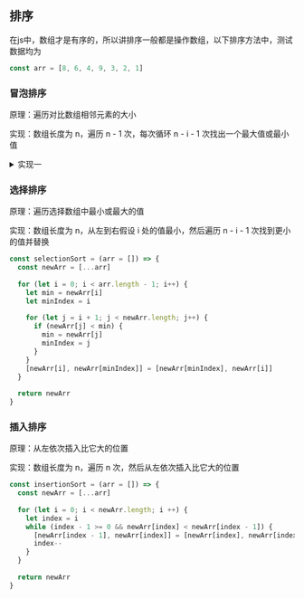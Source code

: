 ## 排序

在js中，数组才是有序的，所以讲排序一般都是操作数组，以下排序方法中，测试数据均为
```js
const arr = [8, 6, 4, 9, 3, 2, 1]
```

### 冒泡排序

原理：遍历对比数组相邻元素的大小

实现：数组长度为 n，遍历 n - 1 次，每次循环 n - i - 1 次找出一个最大值或最小值

<details>
  <summary>实现一</summary>
  
  ```js
  const bubbleSort = (arr = []) => {
    const newArr = [...arr]
  
    for (let i = 0; i < arr.length - 1; i++) {
      for (let j = 0; j < newArr.length; j++) {
        if (j === newArr.length - i - 1) {
          break
        } else if (newArr[j] > newArr[j + 1]) {
          [newArr[j], newArr[j + 1]] = [newArr[j + 1], newArr[j]]
        }
      }
    }
  
    return newArr
  }
  ```
</details>

### 选择排序

原理：遍历选择数组中最小或最大的值

实现：数组长度为 n，从左到右假设 i 处的值最小，然后遍历 n - i - 1 次找到更小的值并替换

```js
const selectionSort = (arr = []) => {
  const newArr = [...arr]
  
  for (let i = 0; i < arr.length - 1; i++) {
    let min = newArr[i]
    let minIndex = i
    
    for (let j = i + 1; j < newArr.length; j++) {
      if (newArr[j] < min) {
        min = newArr[j]
        minIndex = j
      }
    }
    [newArr[i], newArr[minIndex]] = [newArr[minIndex], newArr[i]]
  }
  
  return newArr
}
```

### 插入排序

原理：从左依次插入比它大的位置

实现：数组长度为 n，遍历 n 次，然后从左依次插入比它大的位置

```js
const insertionSort = (arr = []) => {
  const newArr = [...arr]
  
  for (let i = 0; i < newArr.length; i ++) {
    let index = i
    while (index - 1 >= 0 && newArr[index] < newArr[index - 1]) {
      [newArr[index - 1], newArr[index]] = [newArr[index], newArr[index - 1]]
      index--
    }
  }
  
  return newArr
}
```

